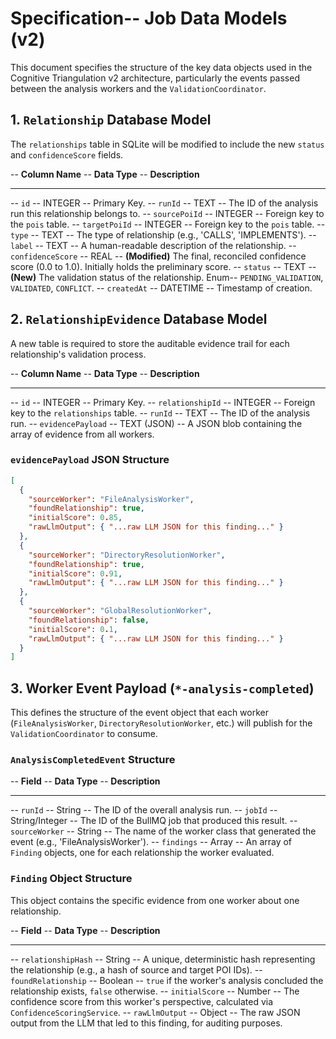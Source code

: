 # Specification-- Job Data Models (v2)

This document specifies the structure of the key data objects used in the Cognitive Triangulation v2 architecture, particularly the events passed between the analysis workers and the `ValidationCoordinator`.

## 1. `Relationship` Database Model

The `relationships` table in SQLite will be modified to include the new `status` and `confidenceScore` fields.

-- **Column Name** -- **Data Type** -- **Description**
-- --- -- --- -- ---
-- `id` -- INTEGER -- Primary Key.
-- `runId` -- TEXT -- The ID of the analysis run this relationship belongs to.
-- `sourcePoiId` -- INTEGER -- Foreign key to the `pois` table.
-- `targetPoiId` -- INTEGER -- Foreign key to the `pois` table.
-- `type` -- TEXT -- The type of relationship (e.g., 'CALLS', 'IMPLEMENTS').
-- `label` -- TEXT -- A human-readable description of the relationship.
-- `confidenceScore` -- REAL -- **(Modified)** The final, reconciled confidence score (0.0 to 1.0). Initially holds the preliminary score.
-- `status` -- TEXT -- **(New)** The validation status of the relationship. Enum-- `PENDING_VALIDATION`, `VALIDATED`, `CONFLICT`.
-- `createdAt` -- DATETIME -- Timestamp of creation.

## 2. `RelationshipEvidence` Database Model

A new table is required to store the auditable evidence trail for each relationship's validation process.

-- **Column Name** -- **Data Type** -- **Description**
-- --- -- --- -- ---
-- `id` -- INTEGER -- Primary Key.
-- `relationshipId` -- INTEGER -- Foreign key to the `relationships` table.
-- `runId` -- TEXT -- The ID of the analysis run.
-- `evidencePayload` -- TEXT (JSON) -- A JSON blob containing the array of evidence from all workers.

### `evidencePayload` JSON Structure

```json
[
  {
    "sourceWorker": "FileAnalysisWorker",
    "foundRelationship": true,
    "initialScore": 0.85,
    "rawLlmOutput": { "...raw LLM JSON for this finding..." }
  },
  {
    "sourceWorker": "DirectoryResolutionWorker",
    "foundRelationship": true,
    "initialScore": 0.91,
    "rawLlmOutput": { "...raw LLM JSON for this finding..." }
  },
  {
    "sourceWorker": "GlobalResolutionWorker",
    "foundRelationship": false,
    "initialScore": 0.1,
    "rawLlmOutput": { "...raw LLM JSON for this finding..." }
  }
]
```

## 3. Worker Event Payload (`*-analysis-completed`)

This defines the structure of the event object that each worker (`FileAnalysisWorker`, `DirectoryResolutionWorker`, etc.) will publish for the `ValidationCoordinator` to consume.

### `AnalysisCompletedEvent` Structure

-- **Field** -- **Data Type** -- **Description**
-- --- -- --- -- ---
-- `runId` -- String -- The ID of the overall analysis run.
-- `jobId` -- String/Integer -- The ID of the BullMQ job that produced this result.
-- `sourceWorker` -- String -- The name of the worker class that generated the event (e.g., 'FileAnalysisWorker').
-- `findings` -- Array -- An array of `Finding` objects, one for each relationship the worker evaluated.

### `Finding` Object Structure

This object contains the specific evidence from one worker about one relationship.

-- **Field** -- **Data Type** -- **Description**
-- --- -- --- -- ---
-- `relationshipHash` -- String -- A unique, deterministic hash representing the relationship (e.g., a hash of source and target POI IDs).
-- `foundRelationship` -- Boolean -- `true` if the worker's analysis concluded the relationship exists, `false` otherwise.
-- `initialScore` -- Number -- The confidence score from this worker's perspective, calculated via `ConfidenceScoringService`.
-- `rawLlmOutput` -- Object -- The raw JSON output from the LLM that led to this finding, for auditing purposes.
